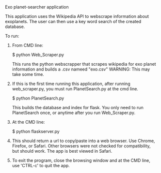 Exo planet-searcher application

This application uses the Wikipedia API to webscrape information
about exoplanets. The user can then use a key word search of the
created database.

To run:
1. From CMD line:

    $ python Web_Scraper.py

   This runs the python webscrapper that scrapes wikipedia
   for exo planet information and builds a .csv nameed "exo.csv"
   WARNING: This may take some time.

2. If this is the first time running this application, after running
   web_scraper.py, you must run PlanetSearch.py at the cmd line.

    $ python PlanetSearch.py

   This builds the database and index for flask. You only need to run
   PlanetSearch once, or anytime after you run Web_Scraper.py.

3. At the CMD line:

    $ python flaskserver.py

4. This should return a url to copy/paste into a web browser.
   Use Chrome, Firefox, or Safari. Other browsers were not checked
   for compatibility, but should work. The app is best viewed in
   Safari.

5. To exit the program, close the browsing window and at the CMD line,
   use 'CTRL-c' to quit the app.